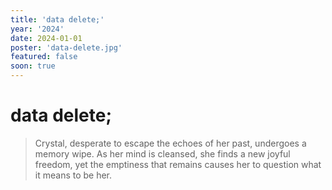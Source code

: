 ```yaml
---
title: 'data delete;'
year: '2024'
date: 2024-01-01
poster: 'data-delete.jpg'
featured: false
soon: true
---
```


# data delete;

> Crystal, desperate to escape the echoes of her past, undergoes a memory wipe.
> As her mind is cleansed, she finds a new joyful freedom, yet the emptiness
> that remains causes her to question what it means to be her.
